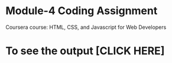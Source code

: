 # Module-4 Coding Assignment

Coursera course: HTML, CSS, and Javascript for Web Developers

# To see the output [CLICK HERE] 
